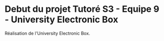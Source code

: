 # Debut du projet Tutoré S3 - Equipe 9 - University Electronic Box

Réalisation de l'University Electronic Box.
